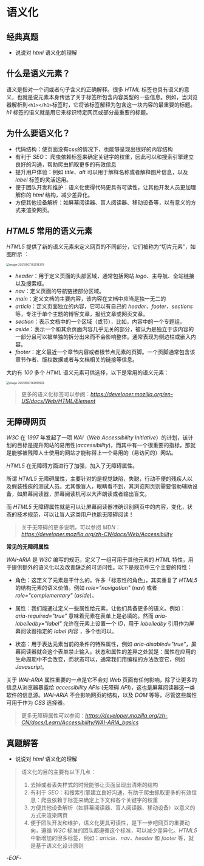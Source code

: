 # 语义化



## 经典真题



- 说说对 *html* 语义化的理解



## 什么是语义元素？



语义是指对一个词或者句子含义的正确解释。很多 *HTML* 标签也具有语义的意义，也就是说元素本身传达了关于标签所包含内容类型的一些信息。例如，当浏览器解析到`<h1></h1>`标签时，它将该标签解释为包含这一块内容的最重要的标题。*h1* 标签的语义就是用它来标识特定网页或部分最重要的标题。



## 为什么要语义化？



- 代码结构：使页面没有css的情况下，也能够呈现出很好的内容结构
- 有利于 *SEO*： 爬虫依赖标签来确定关键字的权重，因此可以和搜索引擎建立良好的沟通，帮助爬虫抓取更多的有效信息
- 提升用户体验：例如 *title、alt* 可以用于解释名称或者解释图片信息，以及 *label* 标签的灵活运用。
- 便于团队开发和维护：语义化使得代码更具有可读性，让其他开发人员更加理解你的 *html* 结构，减少差异化。
- 方便其他设备解析：如屏幕阅读器、盲人阅读器、移动设备等，以有意义的方式来渲染网页。
  



## *HTML5* 常用的语义元素



*HTML5* 提供了新的语义元素来定义网页的不同部分，它们被称为“切片元素”，如图所示 ：

<img src="https://xiejie-typora.oss-cn-chengdu.aliyuncs.com/2021-09-07-062515.png" alt="image-20210907142515375" style="zoom:50%;" />



- *header*：用于定义页面的头部区域，通常包括网站 *logo*、主导航、全站链接以及搜索框。
- *nav*：定义页面的导航链接部分区域。
- *main*：定义文档的主要内容，该内容在文档中应当是独一无二的
- *article*：定义页面独立的内容，它可以有自己的 *header、footer、sections* 等，专注于单个主题的博客文章，报纸文章或网页文章。
- *section*：表示文档中的一个区域（或节），比如，内容中的一个专题组。
- *aside*：表示一个和其余页面内容几乎无关的部分，被认为是独立于该内容的一部分且可以被单独的拆分出来而不会影响整体。通常表现为侧边栏或嵌入内容。
- *footer*：定义最近一个章节内容或者根节点元素的页脚。一个页脚通常包含该章节作者、版权数据或者与文档相关的链接等信息。



大约有 *100* 多个 *HTML* 语义元素可供选择，以下是常用的语义元素：



<img src="https://xiejie-typora.oss-cn-chengdu.aliyuncs.com/2021-09-07-062552.png" alt="image-20210907142551909" style="zoom:50%;" />



> 更多的语义化标签可以参阅：*https://developer.mozilla.org/en-US/docs/Web/HTML/Element*



## 无障碍网页



*W3C* 在 *1997* 年发起了一项 *WAI*（*Web Accessibility Initiative*）的计划，该计划的目标是提升网站的易用性(*accessibility*)，而其中有一个很重要的指标，那就是能够被残障人士使用的网站才能称得上一个易用的（易访问的）网站。



*HTML5* 在无障碍方面进行了加强，加入了无障碍属性。



所谓 *HTML5* 无障碍属性，主要针对的是视觉缺陷，失聪，行动不便的残疾人以及假装残疾的测试人员。尤其像盲人，眼睛看不到，其浏览网页则需要借助辅助设备，如屏幕阅读器，屏幕阅读机可以大声朗读或者输出盲文。



而 *HTML5* 无障碍属性就是可以让屏幕阅读器准确识别网页中的内容，变化，状态的技术规范，可以让盲人这类用户也能无障碍阅读！



> 关于无障碍的更多说明，可以参阅 *MDN*：*https://developer.mozilla.org/zh-CN/docs/Web/Accessibility*



**常见的无障碍属性**



*WAI-ARIA* 是 *W3C* 编写的规范，定义了一组可用于其他元素的 *HTML* 特性，用于提供额外的语义化以及改善缺乏的可访问性。以下是规范中三个主要的特性：



- 角色：这定义了元素是干什么的。许多「标志性的角色」，其实重复了 *HTML5* 的结构元素的语义价值。例如 *role="navigation"* (*nav*) 或者 *role="complementary"* (*aside*)。



- 属性：我们能通过定义一些属性给元素，让他们具备更多的语义。例如：*aria-required="true"* 意味着元素在表单上是必填的。然而 *aria-labelledby="label"* 允许在元素上设置一个 *ID*，用于 *labelledby* 引用作为屏幕阅读器指定的 *label* 内容 ，多个也可以。



- 状态：用于表达元素当前的条件的特殊属性，例如 *aria-disabled="true"*，屏幕阅读器就会这个表单禁止输入。状态和属性的差异之处就是：属性在应用的生命周期中不会改变，而状态可以，通常我们用编程的方法改变它，例如 *Javascript*。



关于 *WAI-ARIA* 属性重要的一点是它不会对 *Web* 页面有任何影响，除了让更多的信息从浏览器暴露给 *accessibility APIs* (无障碍 *API*)，这也是屏幕阅读器这一类软件的信息源。*WAI-ARIA* 不会影响网页的结构，以及 *DOM* 等等，尽管这些属性可用于作为 *CSS* 选择器。



> 更多无障碍属性可以参阅：*https://developer.mozilla.org/zh-CN/docs/Learn/Accessibility/WAI-ARIA_basics*



## 真题解答



- 说说对 *html* 语义化的理解



>语义化的目的主要有以下几点：
>
>1. 去掉或者丢失样式的时候能够让页面呈现出清晰的结构
>2. 有利于 *SEO*：和搜索引擎建立良好沟通，有助于爬虫抓取更多的有效信息：爬虫依赖于标签来确定上下文和各个关键字的权重
>3. 方便其他设备解析（如屏幕阅读器、盲人阅读器、移动设备）以意义的方式来渲染网页
>4. 便于团队开发和维护，语义化更具可读性，是下一步吧网页的重要动向，遵循 *W3C* 标准的团队都遵循这个标准，可以减少差异化。*HTML5* 中新增加的很多标签，例如：*article、nav、header* 和 *footer* 等，就是基于语义化设计原则



-*EOF*-